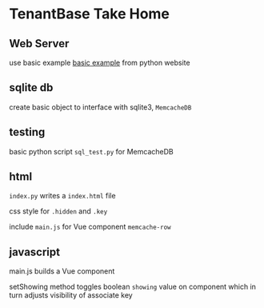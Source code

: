 # TenantBase Take Home

## Web Server
use basic example [basic example](https://docs.python.org/2/library/simplehttpserver.html) from python website

## sqlite db
create basic object to interface with sqlite3, `MemcacheDB`

## testing
basic python script `sql_test.py` for MemcacheDB

## html
`index.py` writes a `index.html` file

css style for `.hidden` and `.key`

include `main.js` for Vue component `memcache-row`

## javascript
main.js builds a Vue component

setShowing method toggles boolean `showing` value on component which in turn adjusts visibility of associate key
